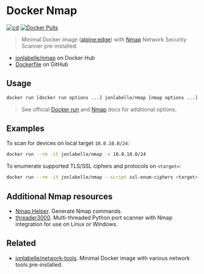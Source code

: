 # Docker Nmap

[![cd](https://github.com/jonlabelle/docker-nmap/actions/workflows/cd.yml/badge.svg?branch=master)](https://github.com/jonlabelle/docker-nmap/actions/workflows/cd.yml)
[![Docker Pulls](https://img.shields.io/docker/pulls/jonlabelle/nmap.svg)][dockerhub]

> Minimal Docker image ([alpine:edge]) with [Nmap](https://nmap.org/) Network Security Scanner pre-installed.

- [jonlabelle/nmap](https://hub.docker.com/r/jonlabelle/nmap) on Docker Hub
- [Dockerfile](https://github.com/jonlabelle/docker-nmap/blob/master/Dockerfile) on GitHub

## Usage

```bash
docker run [docker run options ...] jonlabelle/nmap [nmap options ...] <nmap target(s)>
```

> See official [Docker run](https://docs.docker.com/engine/reference/commandline/run/#options) and [Nmap](https://nmap.org/book/man-briefoptions.html) docs for additional options.

## Examples

To scan for devices on local target `10.0.10.0/24`:

```bash
docker run --rm -it jonlabelle/nmap -v 10.0.10.0/24
```

To enumerate supported TLS/SSL ciphers and protocols on `<target>`:

```bash
docker run --rm -it jonlabelle/nmap --script ssl-enum-ciphers <target> -p 443
```

## Additional Nmap resources

- [Nmap Helper](https://competent-goldberg-e5eefe.netlify.app). Generate Nmap commands.
- [threader3000](https://github.com/dievus/threader3000). Multi-threaded Python port scanner with Nmap integration for use on Linux or Windows.

## Related

- [jonlabelle/network-tools](https://hub.docker.com/r/jonlabelle/network-tools). Minimal Docker image with various network tools pre-installed.

[dockerhub]: https://hub.docker.com/r/jonlabelle/nmap
[alpine:edge]: https://hub.docker.com/_/alpine?tab=tags&page=1&ordering=last_updated&name=edge
